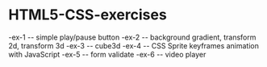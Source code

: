 # HTML5-CSS-exercises

-ex-1 -- simple play/pause button
-ex-2 -- background gradient, transform 2d, transform 3d
-ex-3 -- cube3d
-ex-4 -- CSS Sprite keyframes animation with JavaScript 
-ex-5 -- form validate
-ex-6 -- video player
